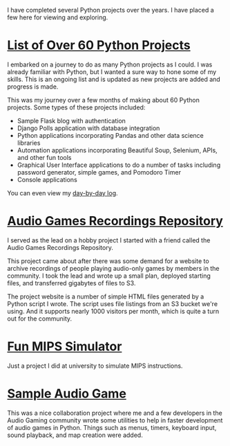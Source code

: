 <!--
.. title: Python Projects
.. slug: python
.. date: 2021-07-02 20:21:46 UTC-05:00
.. tags: Programming, Python, Data Science, Flask, Django, Coding, Accessibility, GUI, Beautiful Soup, Github, 100 Days of Coding, 100 Days of Python, Software Engineering, HTML, Pandas
.. category: Programming
.. link: 
.. description: Edgar's Python projects page
.. type: text
-->

I have completed several Python projects over the years. I have placed a few here for viewing and exploring.

# [List of Over 60 Python Projects](https://github.com/EdgarLozano185519/100-Days-of-Python)
I embarked on a journey to do as many Python projects as I could. I was already familiar with Python, but I wanted a sure way to hone some of my skills. This is an ongoing list and is updated as new projects are added and progress is made.

This was my journey over a few months of making about 60 Python projects. Some types of these projects included:

* Sample Flask blog with authentication
* Django Polls application with database integration
* Python applications incorporating Pandas and other data science libraries
* Automation applications incorporating Beautiful Soup, Selenium, APIs, and other fun tools
* Graphical User Interface applications to do a number of tasks including password generator, simple games, and Pomodoro Timer
* Console applications

You can even view my [day-by-day log](https://github.com/EdgarLozano185519/100-Days-of-Python/blob/master/r1-log.md).

# [Audio Games Recordings Repository](https://github.com/Amerikranian/agordium)
I served as the lead on a hobby project I started with a friend called the Audio Games Recordings Repository.

This project came about after there was some demand for a website to archive recordings of people playing audio-only games by members in the community. I took the lead and wrote up a small plan, deployed starting files, and transferred gigabytes of files to S3.

The project website is a number of simple HTML files generated by a Python script I wrote. The script uses file listings from an S3 bucket we're using. And it supports nearly 1000 visitors per month, which is quite a turn out for the community.
# [Fun MIPS Simulator](https://github.com/EdgarLozano185519/Simple-and-Minimal-MIPS-Simulator)
Just a project I did at university to simulate MIPS instructions.
# [Sample Audio Game](https://github.com/EdgarLozano185519/AudioGame-Sample-with-Pyglet)
This was a nice collaboration project where me and a few developers in the Audio Gaming community wrote some utilities to help in faster development of audio games in Python.
Things such as menus, timers, keyboard input, sound playback, and map creation were added.
